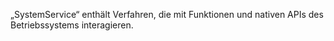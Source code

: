 ﻿„SystemService“ enthält Verfahren, die mit Funktionen und nativen APIs des Betriebssystems interagieren.